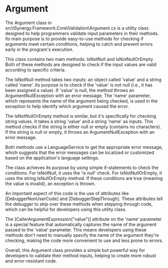 # Argument


The Argument class in src\ISynergy.Framework.Core\Validation\Argument.cs is a utility class designed to help programmers validate input parameters in their methods. Its main purpose is to provide easy-to-use methods for checking if arguments meet certain conditions, helping to catch and prevent errors early in the program's execution.

This class contains two main methods: IsNotNull and IsNotNullOrEmpty. Both of these methods are designed to check if the input values are valid according to specific criteria.

The IsNotNull method takes two inputs: an object called 'value' and a string called 'name'. Its purpose is to check if the 'value' is not null (i.e., it has been assigned a value). If 'value' is null, the method throws an ArgumentNullException with an error message. The 'name' parameter, which represents the name of the argument being checked, is used in the exception to help identify which argument caused the error.

The IsNotNullOrEmpty method is similar, but it's specifically for checking string values. It takes a string 'value' and a string 'name' as inputs. This method checks if the string is either null or empty (contains no characters). If the string is null or empty, it throws an ArgumentNullException with an error message.

Both methods use a LanguageService to get the appropriate error message, which suggests that the error messages can be localized or customized based on the application's language settings.

The class achieves its purpose by using simple if-statements to check the conditions. For IsNotNull, it uses the 'is null' check. For IsNotNullOrEmpty, it uses the string.IsNullOrEmpty method. If these conditions are true (meaning the value is invalid), an exception is thrown.

An important aspect of this code is the use of attributes like [DebuggerNonUserCode] and [DebuggerStepThrough]. These attributes tell the debugger to skip over these methods when stepping through code, which can be helpful for developers using this utility class.

The [CallerArgumentExpression("value")] attribute on the 'name' parameter is a special feature that automatically captures the name of the argument passed to the 'value' parameter. This means developers using these methods don't need to manually specify the name of the argument they're checking, making the code more convenient to use and less prone to errors.

Overall, this Argument class provides a simple but powerful way for developers to validate their method inputs, helping to create more robust and error-resistant code.